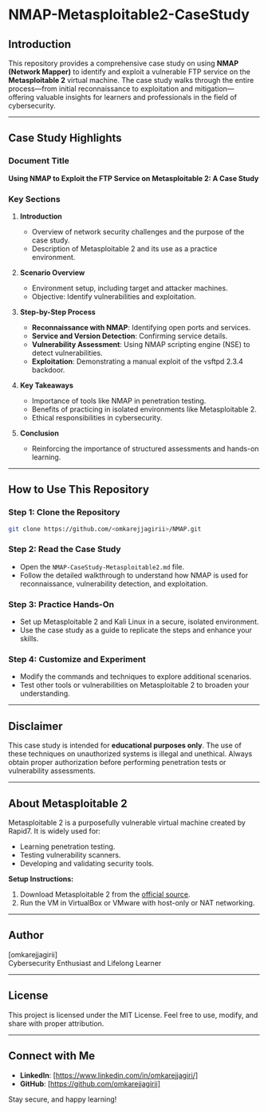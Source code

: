 
# NMAP-Metasploitable2-CaseStudy

## **Introduction**

This repository provides a comprehensive case study on using **NMAP (Network Mapper)** to identify and exploit a vulnerable FTP service on the **Metasploitable 2** virtual machine. The case study walks through the entire process—from initial reconnaissance to exploitation and mitigation—offering valuable insights for learners and professionals in the field of cybersecurity.

---

## **Case Study Highlights**

### **Document Title**
**Using NMAP to Exploit the FTP Service on Metasploitable 2: A Case Study**

### **Key Sections**
1. **Introduction**
   - Overview of network security challenges and the purpose of the case study.
   - Description of Metasploitable 2 and its use as a practice environment.

2. **Scenario Overview**
   - Environment setup, including target and attacker machines.
   - Objective: Identify vulnerabilities and exploitation.

3. **Step-by-Step Process**
   - **Reconnaissance with NMAP**: Identifying open ports and services.
   - **Service and Version Detection**: Confirming service details.
   - **Vulnerability Assessment**: Using NMAP scripting engine (NSE) to detect vulnerabilities.
   - **Exploitation**: Demonstrating a manual exploit of the vsftpd 2.3.4 backdoor.
   
4. **Key Takeaways**
   - Importance of tools like NMAP in penetration testing.
   - Benefits of practicing in isolated environments like Metasploitable 2.
   - Ethical responsibilities in cybersecurity.

5. **Conclusion**
   - Reinforcing the importance of structured assessments and hands-on learning.

---

## **How to Use This Repository**

### **Step 1: Clone the Repository**
```bash
git clone https://github.com/<omkarejjagirii>/NMAP.git
```

### **Step 2: Read the Case Study**
- Open the `NMAP-CaseStudy-Metasploitable2.md` file.
- Follow the detailed walkthrough to understand how NMAP is used for reconnaissance, vulnerability detection, and exploitation.

### **Step 3: Practice Hands-On**
- Set up Metasploitable 2 and Kali Linux in a secure, isolated environment.
- Use the case study as a guide to replicate the steps and enhance your skills.

### **Step 4: Customize and Experiment**
- Modify the commands and techniques to explore additional scenarios.
- Test other tools or vulnerabilities on Metasploitable 2 to broaden your understanding.

---

## **Disclaimer**

This case study is intended for **educational purposes only**. The use of these techniques on unauthorized systems is illegal and unethical. Always obtain proper authorization before performing penetration tests or vulnerability assessments.

---

## **About Metasploitable 2**

Metasploitable 2 is a purposefully vulnerable virtual machine created by Rapid7. It is widely used for:
- Learning penetration testing.
- Testing vulnerability scanners.
- Developing and validating security tools.

**Setup Instructions:**
1. Download Metasploitable 2 from the [official source](https://sourceforge.net/projects/metasploitable/).
2. Run the VM in VirtualBox or VMware with host-only or NAT networking.

---

## **Author**
[omkarejjagirii]  
Cybersecurity Enthusiast and Lifelong Learner  

---

## **License**

This project is licensed under the MIT License. Feel free to use, modify, and share with proper attribution.

---

## **Connect with Me**

- **LinkedIn**: [https://www.linkedin.com/in/omkarejjagiri/]
- **GitHub**: [https://github.com/omkarejjagirii]


Stay secure, and happy learning!
